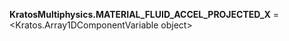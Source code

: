 **KratosMultiphysics.MATERIAL_FLUID_ACCEL_PROJECTED_X** =
<Kratos.Array1DComponentVariable object>

